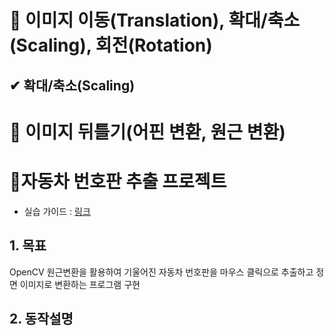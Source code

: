 # 📌 이미지 이동(Translation), 확대/축소(Scaling), 회전(Rotation)

## ✔ 확대/축소(Scaling)


# 📌 이미지 뒤틀기(어핀 변환, 원근 변환)

# 📌자동차 번호판 추출 프로젝트

- 실습 가이드 : [링크](https://docs.google.com/document/d/1x4jZhxis_XxPGU_vg6CmdWW-eTib90MwQ7-Aj5irEJg/edit?tab=t.0#heading=h.9s9s6ejg8h8)

## 1. 목표
OpenCV 원근변환을 활용하여 기울어진 자동차 번호판을 마우스 클릭으로 추출하고 정면 이미지로 변환하는 프로그램 구현

## 2. 동작설명
